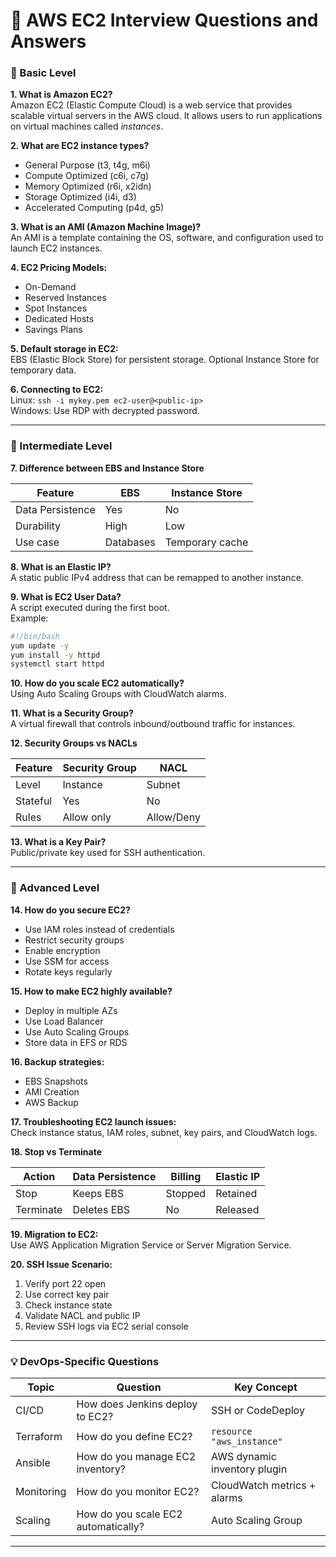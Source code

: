 # 🧠 AWS EC2 Interview Questions and Answers

### 📘 Basic Level

**1. What is Amazon EC2?**  
Amazon EC2 (Elastic Compute Cloud) is a web service that provides scalable virtual servers in the AWS cloud. It allows users to run applications on virtual machines called *instances*.

**2. What are EC2 instance types?**  
- General Purpose (t3, t4g, m6i)  
- Compute Optimized (c6i, c7g)  
- Memory Optimized (r6i, x2idn)  
- Storage Optimized (i4i, d3)  
- Accelerated Computing (p4d, g5)

**3. What is an AMI (Amazon Machine Image)?**  
An AMI is a template containing the OS, software, and configuration used to launch EC2 instances.

**4. EC2 Pricing Models:**  
- On-Demand  
- Reserved Instances  
- Spot Instances  
- Dedicated Hosts  
- Savings Plans

**5. Default storage in EC2:**  
EBS (Elastic Block Store) for persistent storage. Optional Instance Store for temporary data.

**6. Connecting to EC2:**  
Linux: `ssh -i mykey.pem ec2-user@<public-ip>`  
Windows: Use RDP with decrypted password.

---

### 📗 Intermediate Level

**7. Difference between EBS and Instance Store**  

| Feature | EBS | Instance Store |
|----------|-----|----------------|
| Data Persistence | Yes | No |
| Durability | High | Low |
| Use case | Databases | Temporary cache |

**8. What is an Elastic IP?**  
A static public IPv4 address that can be remapped to another instance.

**9. What is EC2 User Data?**  
A script executed during the first boot.  
Example:  
```bash
#!/bin/bash
yum update -y
yum install -y httpd
systemctl start httpd
```

**10. How do you scale EC2 automatically?**  
Using Auto Scaling Groups with CloudWatch alarms.

**11. What is a Security Group?**  
A virtual firewall that controls inbound/outbound traffic for instances.

**12. Security Groups vs NACLs**  

| Feature | Security Group | NACL |
|----------|----------------|------|
| Level | Instance | Subnet |
| Stateful | Yes | No |
| Rules | Allow only | Allow/Deny |

**13. What is a Key Pair?**  
Public/private key used for SSH authentication.

---

### 📙 Advanced Level

**14. How do you secure EC2?**  
- Use IAM roles instead of credentials  
- Restrict security groups  
- Enable encryption  
- Use SSM for access  
- Rotate keys regularly

**15. How to make EC2 highly available?**  
- Deploy in multiple AZs  
- Use Load Balancer  
- Use Auto Scaling Groups  
- Store data in EFS or RDS

**16. Backup strategies:**  
- EBS Snapshots  
- AMI Creation  
- AWS Backup

**17. Troubleshooting EC2 launch issues:**  
Check instance status, IAM roles, subnet, key pairs, and CloudWatch logs.

**18. Stop vs Terminate**  

| Action | Data Persistence | Billing | Elastic IP |
|--------|------------------|----------|-------------|
| Stop | Keeps EBS | Stopped | Retained |
| Terminate | Deletes EBS | No | Released |

**19. Migration to EC2:**  
Use AWS Application Migration Service or Server Migration Service.

**20. SSH Issue Scenario:**  
1. Verify port 22 open  
2. Use correct key pair  
3. Check instance state  
4. Validate NACL and public IP  
5. Review SSH logs via EC2 serial console

---

### 💡 DevOps-Specific Questions

| Topic | Question | Key Concept |
|-------|-----------|-------------|
| CI/CD | How does Jenkins deploy to EC2? | SSH or CodeDeploy |
| Terraform | How do you define EC2? | `resource "aws_instance"` |
| Ansible | How do you manage EC2 inventory? | AWS dynamic inventory plugin |
| Monitoring | How do you monitor EC2? | CloudWatch metrics + alarms |
| Scaling | How do you scale EC2 automatically? | Auto Scaling Group |

---
